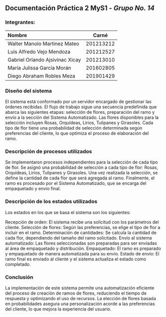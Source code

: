 ## Documentación Práctica 2 MyS1 - _Grupo No. 14_

### Integrantes:

| Nombre                          |   Carné   |
| :------------------------------ | :-------: |
| Walter Manolo Martinez Mateo    | 201213212 |
| Luis Alfredo Vejo Mendoza       | 201212527 |
| Gabriel Orlando Ajsivinac Xicay | 201213010 |
| María Julissa García Morán      | 201602805 |
| Diego Abraham Robles Meza       | 201901429 |

### Diseño del sistema

El sistema está conformado por un servidor encargado de gestionar las órdenes recibidas. El flujo de trabajo sigue una secuencia predefinida que abarca las siguientes etapas: selección de flores, preparación del ramo y envío a la sección del Sistema Automatizado. Las flores disponibles para la selección incluyen Rosas, Orquídeas, Lirios, Tulipanes y Girasoles. Cada tipo de flor tiene una probabilidad de selección determinada según preferencias del cliente, lo que optimiza el proceso de elaboración del ramo.

### Descripción de procesos utilizados

Se implementaron procesos independientes para la selección de cada tipo de flor. Se asignó una probabilidad de selección a cada tipo de flor: Rosas, Orquídeas, Lirios, Tulipanes y Girasoles. Una vez realizada la selección, se define la cantidad de cada flor que será agregada al ramo. Finalmente, el ramo es procesado por el Sistema Automatizado, que se encarga del empaquetado y envío final.

### Descripción de los estados utilizados

Los estados en los que se basa el sistema son los siguientes:

Recepción de orden: El sistema recibe una solicitud con los parámetros del cliente.
Selección de flores: Según las preferencias, se elige el tipo de flor a incluir en el ramo.
Determinación de cantidades: Se calcula la cantidad de cada flor, dependiendo del tamaño del ramo solicitado.
Envío al sistema automatizado: Las flores seleccionadas son preparadas para ser enviadas al área de empaquetado y distribución.
Empaquetado: El ramo es preparado y empaquetado de manera automatizada para su envío.
Estado de envío: El ramo final es enviado al cliente y el sistema actualiza el estado como completado.

### Conclusión

La implementación de este sistema permite una automatización eficiente del proceso de creación de ramos de flores, reduciendo el tiempo de respuesta y optimizando el uso de recursos. La elección de flores basada en probabilidades asegura una personalización acorde a las preferencias del cliente, lo que mejora la experiencia del usuario.
